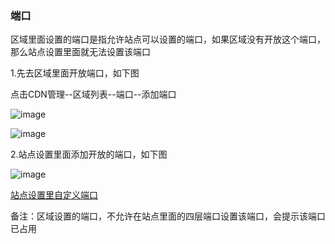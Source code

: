 ### 端口

区域里面设置的端口是指允许站点可以设置的端口，如果区域没有开放这个端口，那么站点设置里面就无法设置该端口

1.先去区域里面开放端口，如下图

点击CDN管理--区域列表--端口--添加端口

![image](https://user-images.githubusercontent.com/90588289/134643203-7e276f6a-ce2f-40ec-bb61-cdeb3d698f99.png)

![image](https://user-images.githubusercontent.com/90588289/133737538-dac6d144-dc10-41b6-861c-fc12c51396be.png)

2.站点设置里面添加开放的端口，如下图

![image](https://user-images.githubusercontent.com/90588289/133737558-e7410ebc-77b8-41f8-9004-1643aa022f61.png)

[站点设置里自定义端口](/SharkCdnDoc/CDN管理/站点列表/站点设置里自定义端口.md)

备注：区域设置的端口，不允许在站点里面的四层端口设置该端口，会提示该端口已占用
